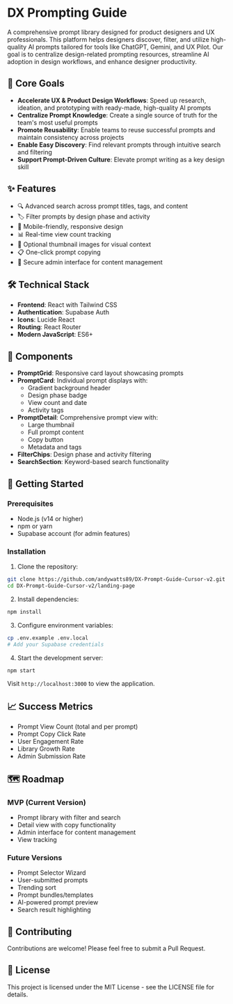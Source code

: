 # DX Prompting Guide

A comprehensive prompt library designed for product designers and UX professionals. This platform helps designers discover, filter, and utilize high-quality AI prompts tailored for tools like ChatGPT, Gemini, and UX Pilot. Our goal is to centralize design-related prompting resources, streamline AI adoption in design workflows, and enhance designer productivity.

## 🎯 Core Goals

- **Accelerate UX & Product Design Workflows**: Speed up research, ideation, and prototyping with ready-made, high-quality AI prompts
- **Centralize Prompt Knowledge**: Create a single source of truth for the team's most useful prompts
- **Promote Reusability**: Enable teams to reuse successful prompts and maintain consistency across projects
- **Enable Easy Discovery**: Find relevant prompts through intuitive search and filtering
- **Support Prompt-Driven Culture**: Elevate prompt writing as a key design skill

## ✨ Features

- 🔍 Advanced search across prompt titles, tags, and content
- 🏷️ Filter prompts by design phase and activity
- 📱 Mobile-friendly, responsive design
- 📊 Real-time view count tracking
- 🎨 Optional thumbnail images for visual context
- 📋 One-click prompt copying
- 👤 Secure admin interface for content management

## 🛠️ Technical Stack

- **Frontend**: React with Tailwind CSS
- **Authentication**: Supabase Auth
- **Icons**: Lucide React
- **Routing**: React Router
- **Modern JavaScript**: ES6+

## 🎨 Components

- **PromptGrid**: Responsive card layout showcasing prompts
- **PromptCard**: Individual prompt displays with:
  - Gradient background header
  - Design phase badge
  - View count and date
  - Activity tags
- **PromptDetail**: Comprehensive prompt view with:
  - Large thumbnail
  - Full prompt content
  - Copy button
  - Metadata and tags
- **FilterChips**: Design phase and activity filtering
- **SearchSection**: Keyword-based search functionality

## 🚀 Getting Started

### Prerequisites

- Node.js (v14 or higher)
- npm or yarn
- Supabase account (for admin features)

### Installation

1. Clone the repository:
```bash
git clone https://github.com/andywatts89/DX-Prompt-Guide-Cursor-v2.git
cd DX-Prompt-Guide-Cursor-v2/landing-page
```

2. Install dependencies:
```bash
npm install
```

3. Configure environment variables:
```bash
cp .env.example .env.local
# Add your Supabase credentials
```

4. Start the development server:
```bash
npm start
```

Visit `http://localhost:3000` to view the application.

## 📈 Success Metrics

- Prompt View Count (total and per prompt)
- Prompt Copy Click Rate
- User Engagement Rate
- Library Growth Rate
- Admin Submission Rate

## 🗺️ Roadmap

### MVP (Current Version)
- Prompt library with filter and search
- Detail view with copy functionality
- Admin interface for content management
- View tracking

### Future Versions
- Prompt Selector Wizard
- User-submitted prompts
- Trending sort
- Prompt bundles/templates
- AI-powered prompt preview
- Search result highlighting

## 🤝 Contributing

Contributions are welcome! Please feel free to submit a Pull Request.

## 📄 License

This project is licensed under the MIT License - see the LICENSE file for details.
